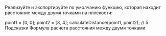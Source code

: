 Реализуйте и экспортируйте по умолчанию функцию, которая находит расстояние между двумя точками на плоскости:

point1 = [0, 0];
point2 = [3, 4];
calculateDistance(point1, point2); // 5
Подсказки
Формула расчета расстояния между двумя точками
